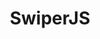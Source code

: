 ---
title: 'SwiperJS'
description: 'The Most Modern Mobile Touch Slider'
link: 'https://swiperjs.com/'
imageURL: 'https://res.cloudinary.com/dc6mrv5cb/image/upload/v1705361510/personal-resources/javascript/swiperjs.com__mbt5bf.png'
---